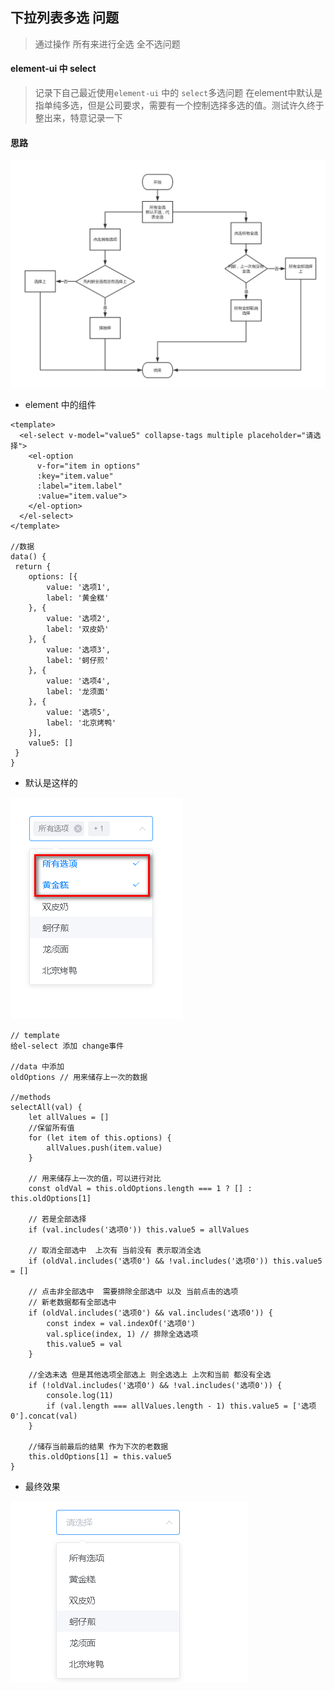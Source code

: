 ## 下拉列表多选 问题 
> 通过操作 所有来进行全选 全不选问题
#### element-ui 中 select
> 记录下自己最近使用`element-ui` 中的 `select`多选问题
> 在element中默认是指单纯多选，但是公司要求，需要有一个控制选择多选的值。测试许久终于整出来，特意记录一下

#### 思路

<img src="./../../imgs/全选全不选.png" />

+ element 中的组件
```
<template>
  <el-select v-model="value5" collapse-tags multiple placeholder="请选择">
    <el-option
      v-for="item in options"
      :key="item.value"
      :label="item.label"
      :value="item.value">
    </el-option>
  </el-select>
</template>  

//数据
data() {
 return {
    options: [{
        value: '选项1',
        label: '黄金糕'
    }, {
        value: '选项2',
        label: '双皮奶'
    }, {
        value: '选项3',
        label: '蚵仔煎'
    }, {
        value: '选项4',
        label: '龙须面'
    }, {
        value: '选项5', 
        label: '北京烤鸭'
    }],
    value5: []
 }
}    
```
+ 默认是这样的
<img src="./../../imgs/select.png" />

```
// template
给el-select 添加 change事件 

//data 中添加 
oldOptions // 用来储存上一次的数据

//methods
selectAll(val) {
    let allValues = []
    //保留所有值
    for (let item of this.options) {
        allValues.push(item.value)
    }

    // 用来储存上一次的值，可以进行对比
    const oldVal = this.oldOptions.length === 1 ? [] : this.oldOptions[1]

    // 若是全部选择
    if (val.includes('选项0')) this.value5 = allValues

    // 取消全部选中  上次有 当前没有 表示取消全选
    if (oldVal.includes('选项0') && !val.includes('选项0')) this.value5 = []

    // 点击非全部选中  需要排除全部选中 以及 当前点击的选项 
    // 新老数据都有全部选中 
    if (oldVal.includes('选项0') && val.includes('选项0')) {
        const index = val.indexOf('选项0')
        val.splice(index, 1) // 排除全选选项
        this.value5 = val
    }

    //全选未选 但是其他选项全部选上 则全选选上 上次和当前 都没有全选
    if (!oldVal.includes('选项0') && !val.includes('选项0')) {
        console.log(11)
        if (val.length === allValues.length - 1) this.value5 = ['选项0'].concat(val)
    }

    //储存当前最后的结果 作为下次的老数据 
    this.oldOptions[1] = this.value5
}
```

+ 最终效果

<img src="./../../imgs/select.gif" />